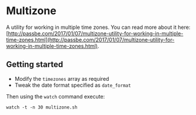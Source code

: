 # Multizone 

A utility for working in multiple time zones. You can read more about it here: [http://passbe.com/2017/01/07/multizone-utility-for-working-in-multiple-time-zones.html](http://passbe.com/2017/01/07/multizone-utility-for-working-in-multiple-time-zones.html).

## Getting started

- Modify the `timezones` array as required
- Tweak the date format specified as `date_format`

Then using the `watch` command execute:

```
watch -t -n 30 multizone.sh
```
